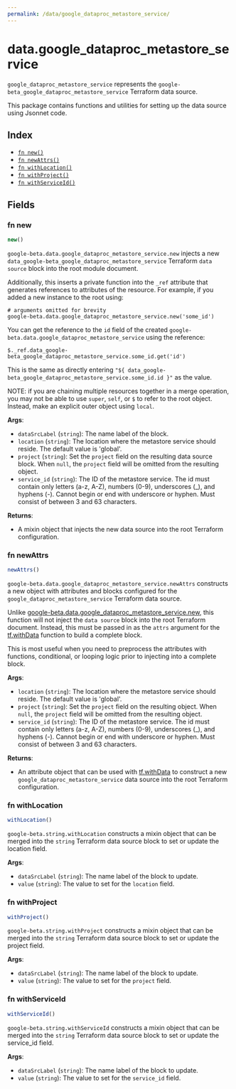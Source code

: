 ```yaml
---
permalink: /data/google_dataproc_metastore_service/
---
```


# data.google_dataproc_metastore_service

`google_dataproc_metastore_service` represents the `google-beta_google_dataproc_metastore_service` Terraform data source.



This package contains functions and utilities for setting up the data source using Jsonnet code.


## Index

* [`fn new()`](#fn-new)
* [`fn newAttrs()`](#fn-newattrs)
* [`fn withLocation()`](#fn-withlocation)
* [`fn withProject()`](#fn-withproject)
* [`fn withServiceId()`](#fn-withserviceid)

## Fields

### fn new

```ts
new()
```


`google-beta.data.google_dataproc_metastore_service.new` injects a new `data_google-beta_google_dataproc_metastore_service` Terraform `data source`
block into the root module document.

Additionally, this inserts a private function into the `_ref` attribute that generates references to attributes of the
resource. For example, if you added a new instance to the root using:

    # arguments omitted for brevity
    google-beta.data.google_dataproc_metastore_service.new('some_id')

You can get the reference to the `id` field of the created `google-beta.data.google_dataproc_metastore_service` using the reference:

    $._ref.data_google-beta_google_dataproc_metastore_service.some_id.get('id')

This is the same as directly entering `"${ data_google-beta_google_dataproc_metastore_service.some_id.id }"` as the value.

NOTE: if you are chaining multiple resources together in a merge operation, you may not be able to use `super`, `self`,
or `$` to refer to the root object. Instead, make an explicit outer object using `local`.

**Args**:
  - `dataSrcLabel` (`string`): The name label of the block.
  - `location` (`string`): The location where the metastore service should reside.
The default value is &#39;global&#39;.
  - `project` (`string`): Set the `project` field on the resulting data source block. When `null`, the `project` field will be omitted from the resulting object.
  - `service_id` (`string`): The ID of the metastore service. The id must contain only letters (a-z, A-Z), numbers (0-9), underscores (_),
and hyphens (-). Cannot begin or end with underscore or hyphen. Must consist of between
3 and 63 characters.

**Returns**:
- A mixin object that injects the new data source into the root Terraform configuration.


### fn newAttrs

```ts
newAttrs()
```


`google-beta.data.google_dataproc_metastore_service.newAttrs` constructs a new object with attributes and blocks configured for the `google_dataproc_metastore_service`
Terraform data source.

Unlike [google-beta.data.google_dataproc_metastore_service.new](#fn-new), this function will not inject the `data source`
block into the root Terraform document. Instead, this must be passed in as the `attrs` argument for the
[tf.withData](https://github.com/tf-libsonnet/core/tree/main/docs#fn-withdata) function to build a complete block.

This is most useful when you need to preprocess the attributes with functions, conditional, or looping logic prior to
injecting into a complete block.

**Args**:
  - `location` (`string`): The location where the metastore service should reside.
The default value is &#39;global&#39;.
  - `project` (`string`): Set the `project` field on the resulting object. When `null`, the `project` field will be omitted from the resulting object.
  - `service_id` (`string`): The ID of the metastore service. The id must contain only letters (a-z, A-Z), numbers (0-9), underscores (_),
and hyphens (-). Cannot begin or end with underscore or hyphen. Must consist of between
3 and 63 characters.

**Returns**:
  - An attribute object that can be used with [tf.withData](https://github.com/tf-libsonnet/core/tree/main/docs#fn-withdata) to construct a new `google_dataproc_metastore_service` data source into the root Terraform configuration.


### fn withLocation

```ts
withLocation()
```

`google-beta.string.withLocation` constructs a mixin object that can be merged into the `string`
Terraform data source block to set or update the location field.



**Args**:
  - `dataSrcLabel` (`string`): The name label of the block to update.
  - `value` (`string`): The value to set for the `location` field.


### fn withProject

```ts
withProject()
```

`google-beta.string.withProject` constructs a mixin object that can be merged into the `string`
Terraform data source block to set or update the project field.



**Args**:
  - `dataSrcLabel` (`string`): The name label of the block to update.
  - `value` (`string`): The value to set for the `project` field.


### fn withServiceId

```ts
withServiceId()
```

`google-beta.string.withServiceId` constructs a mixin object that can be merged into the `string`
Terraform data source block to set or update the service_id field.



**Args**:
  - `dataSrcLabel` (`string`): The name label of the block to update.
  - `value` (`string`): The value to set for the `service_id` field.
